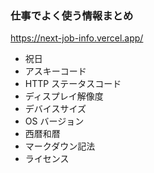 ### 仕事でよく使う情報まとめ

https://next-job-info.vercel.app/

-   祝日
-   アスキーコード
-   HTTP ステータスコード
-   ディスプレイ解像度
-   デバイスサイズ
-   OS バージョン
-   西暦和暦
-   マークダウン記法
-   ライセンス
